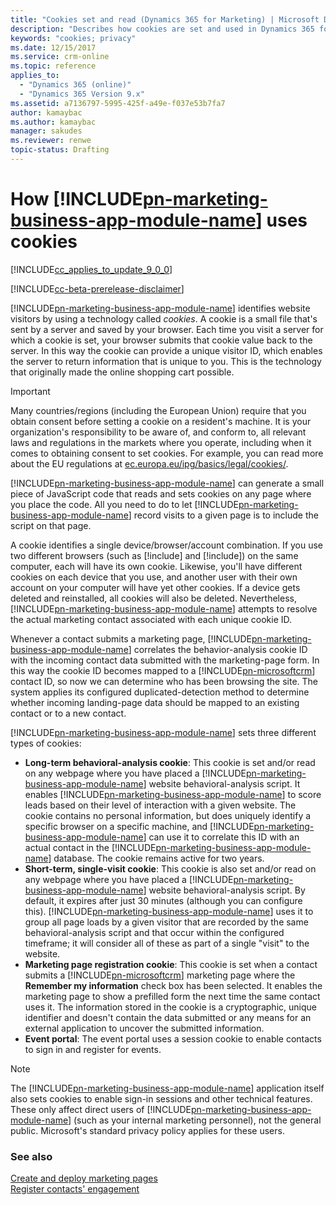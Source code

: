 ```yaml
---
title: "Cookies set and read (Dynamics 365 for Marketing) | Microsoft Docs"
description: "Describes how cookies are set and used in Dynamics 365 for Marketing"
keywords: "cookies; privacy"
ms.date: 12/15/2017
ms.service: crm-online
ms.topic: reference
applies_to:
  - "Dynamics 365 (online)"
  - "Dynamics 365 Version 9.x"
ms.assetid: a7136797-5995-425f-a49e-f037e53b7fa7
author: kamaybac
ms.author: kamaybac
manager: sakudes
ms.reviewer: renwe
topic-status: Drafting
---
```


# How [!INCLUDE[pn-marketing-business-app-module-name](../includes/pn-marketing-business-app-module-name.md)] uses cookies

[!INCLUDE[cc_applies_to_update_9_0_0](../includes/cc_applies_to_update_9_0_0.md)]

[!INCLUDE[cc-beta-prerelease-disclaimer](../includes/cc-beta-prerelease-disclaimer.md)]

[!INCLUDE[pn-marketing-business-app-module-name](../includes/pn-marketing-business-app-module-name.md)] identifies website visitors by using a technology called _cookies_. A cookie is a small file that's sent by a server and saved by your browser. Each time you visit a server for which a cookie is set, your browser submits that cookie value back to the server. In this way the cookie can provide a unique visitor ID, which enables the server to return information that is unique to you. This is the technology that originally made the online shopping cart possible.

> [!IMPORTANT]
> Many countries/regions (including the European Union) require that you obtain consent before setting a cookie on a resident's machine. It is your organization's responsibility to be aware of, and conform to, all relevant laws and regulations in the markets where you operate, including when it comes to obtaining consent to set cookies. For example, you can read more about the EU regulations at [ec.europa.eu/ipg/basics/legal/cookies/](http://ec.europa.eu/ipg/basics/legal/cookies/).

[!INCLUDE[pn-marketing-business-app-module-name](../includes/pn-marketing-business-app-module-name.md)] can generate a small piece of JavaScript code that reads and sets cookies on any page where you place the code. All you need to do to let [!INCLUDE[pn-marketing-business-app-module-name](../includes/pn-marketing-business-app-module-name.md)] record visits to a given page is to include the script on that page.

A cookie identifies a single device/browser/account combination. If you use two different browsers (such as [!include[](../includes/tn-firefox.md)] and [!include[](../includes/pn-internet-explorer.md)]) on the same computer, each will have its own cookie. Likewise, you'll have different cookies on each device that you use, and another user with their own account on your computer will have yet other cookies. If a device gets deleted and reinstalled, all cookies will also be deleted. Nevertheless, [!INCLUDE[pn-marketing-business-app-module-name](../includes/pn-marketing-business-app-module-name.md)] attempts to resolve the actual marketing contact associated with each unique cookie ID.

Whenever a contact submits a marketing page, [!INCLUDE[pn-marketing-business-app-module-name](../includes/pn-marketing-business-app-module-name.md)] correlates the behavior-analysis cookie ID with the incoming contact data submitted with the marketing-page form. In this way the cookie ID becomes mapped to a [!INCLUDE[pn-microsoftcrm](../includes/pn-dynamics-365.md)] contact ID, so now we can determine who has been browsing the site. The system applies its configured duplicated-detection method to determine whether incoming landing-page data should be mapped to an existing contact or to a new contact.

[!INCLUDE[pn-marketing-business-app-module-name](../includes/pn-marketing-business-app-module-name.md)] sets three different types of cookies:

- **Long-term behavioral-analysis cookie**: This cookie is set and/or read on any webpage where you have placed a [!INCLUDE[pn-marketing-business-app-module-name](../includes/pn-marketing-business-app-module-name.md)] website behavioral-analysis script. It enables [!INCLUDE[pn-marketing-business-app-module-name](../includes/pn-marketing-business-app-module-name.md)] to score leads based on their level of interaction with a given website. The cookie contains no personal information, but does uniquely identify a specific browser on a specific machine, and [!INCLUDE[pn-marketing-business-app-module-name](../includes/pn-marketing-business-app-module-name.md)] can use it to correlate this ID with an actual contact in the [!INCLUDE[pn-marketing-business-app-module-name](../includes/pn-marketing-business-app-module-name.md)] database. The cookie remains active for two years.
- **Short-term, single-visit cookie**: This cookie is also set and/or read on any webpage where you have placed a [!INCLUDE[pn-marketing-business-app-module-name](../includes/pn-marketing-business-app-module-name.md)] website behavioral-analysis script. By default, it expires after just 30 minutes (although you can configure this). [!INCLUDE[pn-marketing-business-app-module-name](../includes/pn-marketing-business-app-module-name.md)] uses it to group all page loads by a given visitor that are recorded by the same behavioral-analysis script and that occur within the configured timeframe; it will consider all of these as part of a single &quot;visit&quot; to the website.
- **Marketing page registration cookie**: This cookie is set when a contact submits a [!INCLUDE[pn-microsoftcrm](../includes/pn-dynamics-365.md)] marketing page where the **Remember my information** check box has been selected. It enables the marketing page to show a prefilled form the next time the same contact uses it. The information stored in the cookie is a cryptographic, unique identifier and doesn't contain the data submitted or any means for an external application to uncover the submitted information.
- **Event portal**: The event portal uses a session cookie to enable contacts to sign in and register for events.

> [!NOTE]
> The [!INCLUDE[pn-marketing-business-app-module-name](../includes/pn-marketing-business-app-module-name.md)] application itself also sets cookies to enable sign-in sessions and other technical features. These only affect direct users of [!INCLUDE[pn-marketing-business-app-module-name](../includes/pn-marketing-business-app-module-name.md)] (such as your internal marketing personnel), not the general public. Microsoft&#39;s standard privacy policy applies for these users.

### See also

[Create and deploy marketing pages](create-deploy-marketing-pages.md)  
[Register contacts' engagement](register-engagement.md)